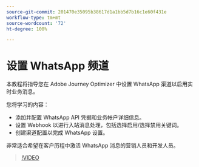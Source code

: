 ```yaml
---
source-git-commit: 201470e35095b38617d1a1bb5d7b16c1e60f431e
workflow-type: tm+mt
source-wordcount: '72'
ht-degree: 100%

---
```

# 设置 WhatsApp 频道

本教程将指导您在 Adobe Journey Optimizer 中设置 WhatsApp 渠道以启用实时业务消息。

您将学习的内容：

* 添加并配置 WhatsApp API 凭据和业务帐户详细信息。
* 设置 Webhook 以进行入站消息处理，包括选择启用/选择禁用关键词。
* 创建渠道配置以完成 WhatsApp 设置。

非常适合希望在客户历程中激活 WhatsApp 消息的营销人员和开发人员。

>[!VIDEO](https://video.tv.adobe.com/v/3470278/?learn=on&enablevpops&captions=chi_hans)
